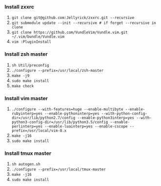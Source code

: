 ### Install zxxrc
1. `git clone git@github.com:Jellyrick/zxxrc.git --recursive`
2. `git submodule update --init --recursive # if forget --recursive in clone`                
3. `git clone https://github.com/VundleVim/Vundle.vim.git ~/.vim/bundle/Vundle.vim`  
4. `vim :PluginInstall`

### Install zsh master
1. `sh Util/preconfig`
2. `./configure --prefix=/usr/local/zsh-master`
3. `make -j9`
4. `sudo make install`
5. `make check`

### Install vim master
1. `./configure --with-features=huge --enable-multibyte --enable-rubyinterp=yes --enable-pythoninterp=yes --with-python-config-dir=/usr/lib/python2.7/config --enable-python3interp=yes --with-python3-config-dir=/usr/lib/python3.5/config --enable-perlinterp=yes --enable-luainterp=yes --enable-cscope --prefix=/usr/local/vim-8.x`
2. `make -j16`
3. `sudo make install`

### Install tmux master
1. `sh autogen.sh`
2. `./configure --prefix=/usr/local/tmux-master`
3. `make -j16`
4. `sudo make install`
